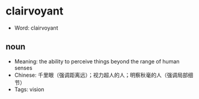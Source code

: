 # clairvoyant

- Word: clairvoyant

## noun

- Meaning: the ability to perceive things beyond the range of human senses
- Chinese: 千里眼（强调距离远）；视力超人的人；明察秋毫的人（强调局部细节）
- Tags: vision

